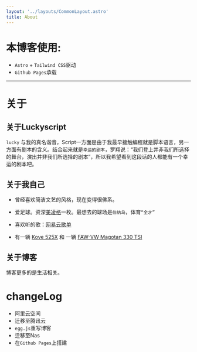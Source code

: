```yaml
---
layout: '../layouts/CommonLayout.astro'
title: About
---
```


# 本博客使用:

* `Astro` + `Tailwind CSS`驱动
* `Github Pages`承载


***


# 关于

## 关于Luckyscript
`lucky` 与我的真名谐音，Script一方面是由于我最早接触编程就是脚本语言，另一方面有剧本的含义。结合起来就是`幸运的剧本`，罗翔说：“我们登上并非我们所选择的舞台，演出并非我们所选择的剧本”，所以我希望看到这段话的人都能有一个幸运的剧本吧。

## 关于我自己
* 曾经喜欢简洁文艺的风格，现在变得很佛系。

* 爱足球。资深[美凌格](https://baike.baidu.com/item/%E7%BE%8E%E5%87%8C%E6%A0%BC)一枚。最想去的球场是`伯纳乌`，体育`“全才”`

* 喜欢听的歌：[网易云歌单](https://music.163.com/#/playlist?id=980767567)

* 有一辆 [Kove 525X](https://cn.kovemoto.com/index.php?c=show&id=3192) 和 一辆 [FAW-VW Magotan 330 TSI](https://baike.baidu.com/item/%E5%A4%A7%E4%BC%97%E8%BF%88%E8%85%BE/1863689)

## 关于博客

博客更多的是生活相关。


# changeLog

* 阿里云空间
* 迁移至腾讯云
* `egg.js`重写博客
* 迁移至Nas
* 在`Github Pages`上搭建
